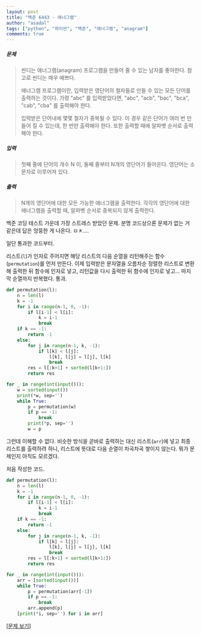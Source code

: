 ```yaml
---
layout: post
title: "백준 6443 - 애너그램"
author: "asadal"
tags: ["python", "파이썬", "백준", "애너그램", "anagram"]
comments: true
---
```


##### 문제

>씬디는 애너그램(anagram) 프로그램을 만들어 줄 수 있는 남자를 좋아한다. 참고로 씬디는 매우 예쁘다.
>
>애너그램 프로그램이란, 입력받은 영단어의 철자들로 만들 수 있는 모든 단어를 출력하는 것이다. 가령 "abc" 를 입력받았다면, "abc", "acb", "bac", "bca", "cab", "cba" 를 출력해야 한다.
>
>입력받은 단어내에 몇몇 철자가 중복될 수 있다. 이 경우 같은 단어가 여러 번 만들어 질 수 있는데, 한 번만 출력해야 한다. 또한 출력할 때에 알파벳 순서로 출력해야 한다.

##### 입력

> 첫째 줄에 단어의 개수 N 이, 둘째 줄부터 N개의 영단어가 들어온다. 영단어는 소문자로 이루어져 있다.

##### 출력

> N개의 영단어에 대한 모든 가능한 애너그램을 출력한다. 각각의 영단어에 대한 애너그램을 출력할 때, 알파벳 순서로 중복되지 않게 출력한다.

백준 코딩 테스트 가운데 가장 스트레스 받았던 문제. 분명 코드상으론 문제가 없는 거 같은데 답은 엉뚱한 게 나온다. ㅁㅊ….

일단 통과한 코드부터.

리스트(`l`)가 인자로 주어지면 해당 리스트의 다음 순열을 리턴해주는 함수(`permutation`)를 먼저 만든다. 이제 입력받은 문자열을 오름차순 정렬한 리스트로 변환해 출력한 뒤 함수에 인자로 넣고, 리턴값을 다시 출력한 뒤 함수에 인자로 넣고… 마지막 순열까지 반복했다. 통과.

```python
def permutation(l):
    n = len(l)
    k = -1
    for i in range(n-1, 0, -1): 
        if l[i-1] < l[i]:
            k = i-1
            break
    if k == -1:
        return -1
    else:
        for j in range(n-1, k, -1):
            if l[k] < l[j]:
                l[k], l[j] = l[j], l[k]
                break
        res = l[:k+1] + sorted(l[k+1:])
        return res

for _ in range(int(input())):
    w = sorted(input())
    print(*w, sep='')
    while True:
        p = permutation(w)
        if p == -1:
            break
        print(*p, sep='')
        w = p
```

그런데 이해할 수 없다. 비슷한 방식을 곧바로 출력하는 대신 리스트(`arr`)에 넣고 최종 리스트를 출력하려 하니, 리스트에 뜻대로 다음 순열이 차곡차곡 쌓이지 않는다. 뭐가 문제인지 아직도 모르겠다. 

처음 작성한 코드.

```python
def permutation(l):
    n = len(l)
    k = -1
    for i in range(n-1, 0, -1): 
        if l[i-1] < l[i]:
            k = i-1
            break
    if k == -1:
        return -1
    else:
        for j in range(n-1, k, -1):
            if l[k] < l[j]:
                l[k], l[j] = l[j], l[k]
                break
        res = l[:k+1] + sorted(l[k+1:])
        return res

for _ in range(int(input())):
    arr = [sorted(input())]
    while True:
        p = permutation(arr[-1])
        if p == -1:
            break
        arr.append(p)
    [print(*i, sep='') for i in arr]
```

[[문제 보기](https://www.acmicpc.net/problem/6443)]